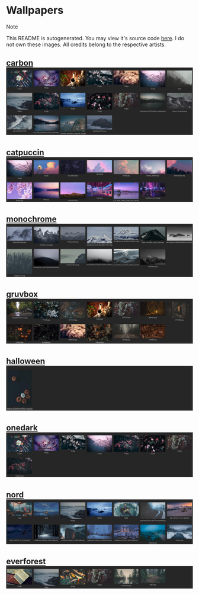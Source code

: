 # Wallpapers

> [!NOTE]
> This README is autogenerated. You may view it's source code [here](https://github.com/andrewzn69/wallpapers/tree/main/.github/workflows). I do not own these images. All credits belong to the respective artists.

[carbon](https://github.com/andrewzn69/wallpapers/tree/main/carbon)
![carbon](previews/carbon.png)
---
[catpuccin](https://github.com/andrewzn69/wallpapers/tree/main/catpuccin)
![catpuccin](previews/catpuccin.png)
---
[monochrome](https://github.com/andrewzn69/wallpapers/tree/main/monochrome)
![monochrome](previews/monochrome.png)
---
[gruvbox](https://github.com/andrewzn69/wallpapers/tree/main/gruvbox)
![gruvbox](previews/gruvbox.png)
---
[halloween](https://github.com/andrewzn69/wallpapers/tree/main/halloween)
![halloween](previews/halloween.png)
---
[onedark](https://github.com/andrewzn69/wallpapers/tree/main/onedark)
![onedark](previews/onedark.png)
---
[nord](https://github.com/andrewzn69/wallpapers/tree/main/nord)
![nord](previews/nord.png)
---
[everforest](https://github.com/andrewzn69/wallpapers/tree/main/everforest)
![everforest](previews/everforest.png)
---
